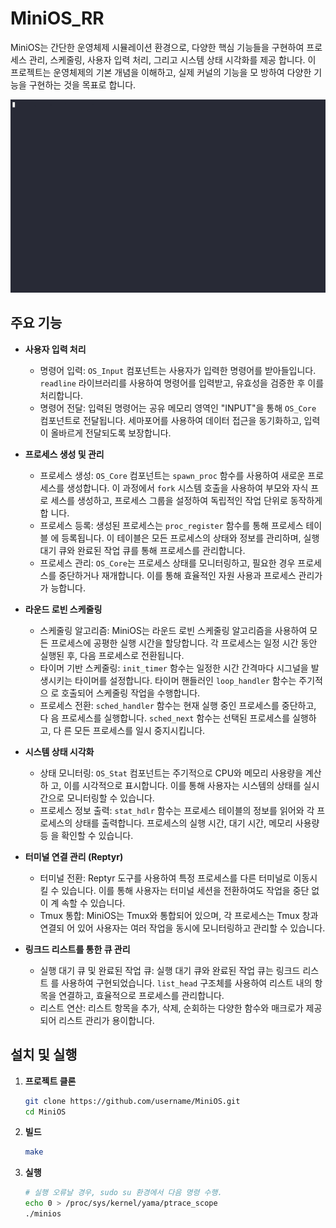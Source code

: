 # MiniOS_RR

MiniOS는 간단한 운영체제 시뮬레이션 환경으로, 다양한 핵심 기능들을 구현하여
프로세스 관리, 스케줄링, 사용자 입력 처리, 그리고 시스템 상태 시각화를 제공
합니다. 이 프로젝트는 운영체제의 기본 개념을 이해하고, 실제 커널의 기능을 모
방하여 다양한 기능을 구현하는 것을 목표로 합니다.

![Demo](1718262822901.gif)

## 주요 기능

- **사용자 입력 처리**
  - 명령어 입력: `OS_Input` 컴포넌트는 사용자가 입력한 명령어를 받아들입니다.
  `readline` 라이브러리를 사용하여 명령어를 입력받고, 유효성을 검증한 후 이를
  처리합니다.
  - 명령어 전달: 입력된 명령어는 공유 메모리 영역인 "INPUT"을 통해 `OS_Core`
  컴포넌트로 전달됩니다. 세마포어를 사용하여 데이터 접근을 동기화하고, 입력이
  올바르게 전달되도록 보장합니다.

- **프로세스 생성 및 관리**
  - 프로세스 생성: `OS_Core` 컴포넌트는 `spawn_proc` 함수를 사용하여 새로운 프로
  세스를 생성합니다. 이 과정에서 `fork` 시스템 호출을 사용하여 부모와 자식 프로
  세스를 생성하고, 프로세스 그룹을 설정하여 독립적인 작업 단위로 동작하게 합
  니다.
  - 프로세스 등록: 생성된 프로세스는 `proc_register` 함수를 통해 프로세스 테이블
  에 등록됩니다. 이 테이블은 모든 프로세스의 상태와 정보를 관리하며, 실행 대기
  큐와 완료된 작업 큐를 통해 프로세스를 관리합니다.
  - 프로세스 관리: `OS_Core`는 프로세스 상태를 모니터링하고, 필요한 경우 프로세
  스를 중단하거나 재개합니다. 이를 통해 효율적인 자원 사용과 프로세스 관리가 가
  능합니다.

- **라운드 로빈 스케줄링**
  - 스케줄링 알고리즘: MiniOS는 라운드 로빈 스케줄링 알고리즘을 사용하여 모든
  프로세스에 공평한 실행 시간을 할당합니다. 각 프로세스는 일정 시간 동안 실행된
  후, 다음 프로세스로 전환됩니다.
  - 타이머 기반 스케줄링: `init_timer` 함수는 일정한 시간 간격마다 시그널을 발
  생시키는 타이머를 설정합니다. 타이머 핸들러인 `loop_handler` 함수는 주기적으
  로 호출되어 스케줄링 작업을 수행합니다.
  - 프로세스 전환: `sched_handler` 함수는 현재 실행 중인 프로세스를 중단하고, 다
  음 프로세스를 실행합니다. `sched_next` 함수는 선택된 프로세스를 실행하고, 다
  른 모든 프로세스를 일시 중지시킵니다.

- **시스템 상태 시각화**
  - 상태 모니터링: `OS_Stat` 컴포넌트는 주기적으로 CPU와 메모리 사용량을 계산하
  고, 이를 시각적으로 표시합니다. 이를 통해 사용자는 시스템의 상태를 실시간으로
  모니터링할 수 있습니다.
  - 프로세스 정보 출력: `stat_hdlr` 함수는 프로세스 테이블의 정보를 읽어와 각 프
  로세스의 상태를 출력합니다. 프로세스의 실행 시간, 대기 시간, 메모리 사용량 등
  을 확인할 수 있습니다.

- **터미널 연결 관리 (Reptyr)**
  - 터미널 전환: Reptyr 도구를 사용하여 특정 프로세스를 다른 터미널로 이동시킬
  수 있습니다. 이를 통해 사용자는 터미널 세션을 전환하여도 작업을 중단 없이 계
  속할 수 있습니다.
  - Tmux 통합: MiniOS는 Tmux와 통합되어 있으며, 각 프로세스는 Tmux 창과 연결되
  어 있어 사용자는 여러 작업을 동시에 모니터링하고 관리할 수 있습니다.

- **링크드 리스트를 통한 큐 관리**
  - 실행 대기 큐 및 완료된 작업 큐: 실행 대기 큐와 완료된 작업 큐는 링크드 리스트
  를 사용하여 구현되었습니다. `list_head` 구조체를 사용하여 리스트 내의 항목을 
  연결하고, 효율적으로 프로세스를 관리합니다.
  - 리스트 연산: 리스트 항목을 추가, 삭제, 순회하는 다양한 함수와 매크로가 제공
  되어 리스트 관리가 용이합니다.

## 설치 및 실행

1. **프로젝트 클론**
   ```sh
   git clone https://github.com/username/MiniOS.git
   cd MiniOS
   ```

2. **빌드**
    ```sh
    make
    ```

3. **실행**
    ```sh
    # 실행 오류날 경우, sudo su 환경에서 다음 명령 수행.
    echo 0 > /proc/sys/kernel/yama/ptrace_scope 
    ./minios
    ```



